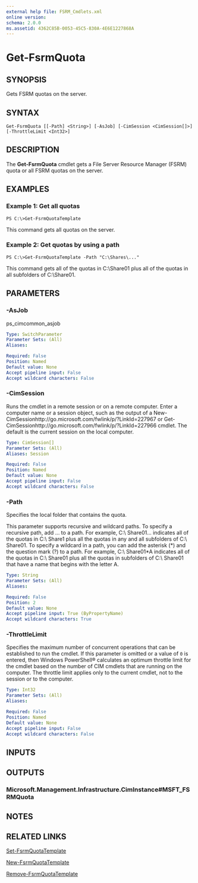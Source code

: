 ```yaml
---
external help file: FSRM_Cmdlets.xml
online version: 
schema: 2.0.0
ms.assetid: 4362C85B-0053-45C5-830A-4E6E1227868A
---
```


# Get-FsrmQuota

## SYNOPSIS
Gets FSRM quotas on the server.

## SYNTAX

```
Get-FsrmQuota [[-Path] <String>] [-AsJob] [-CimSession <CimSession[]>] [-ThrottleLimit <Int32>]
```

## DESCRIPTION
The **Get-FsrmQuota** cmdlet gets a File Server Resource Manager (FSRM) quota or all FSRM quotas on the server.

## EXAMPLES

### Example 1: Get all quotas
```
PS C:\>Get-FsrmQuotaTemplate
```

This command gets all quotas on the server.

### Example 2: Get quotas by using a path
```
PS C:\>Get-FsrmQuotaTemplate -Path "C:\Shares\..."
```

This command gets all of the quotas in C:\Share01 plus all of the quotas in all subfolders of C:\Share01.

## PARAMETERS

### -AsJob
ps_cimcommon_asjob

```yaml
Type: SwitchParameter
Parameter Sets: (All)
Aliases: 

Required: False
Position: Named
Default value: None
Accept pipeline input: False
Accept wildcard characters: False
```

### -CimSession
Runs the cmdlet in a remote session or on a remote computer.
Enter a computer name or a session object, such as the output of a New-CimSessionhttp://go.microsoft.com/fwlink/p/?LinkId=227967 or Get-CimSessionhttp://go.microsoft.com/fwlink/p/?LinkId=227966 cmdlet.
The default is the current session on the local computer.

```yaml
Type: CimSession[]
Parameter Sets: (All)
Aliases: Session

Required: False
Position: Named
Default value: None
Accept pipeline input: False
Accept wildcard characters: False
```

### -Path
Specifies the local folder that contains the quota.

This parameter supports recursive and wildcard paths.
To specify a recursive path, add \...
to a path.
For example, C:\ Share01\...
indicates all of the quotas in C:\ Share1 plus all the quotas in any and all subfolders of C:\ Share01.
To specify a wildcard in a path, you can add the asterisk (*) and the question mark (?) to a path.
For example, C:\ Share01\*A indicates all of the quotas in C:\ Share01 plus all the quotas in subfolders of C:\ Share01 that have a name that begins with the letter A.

```yaml
Type: String
Parameter Sets: (All)
Aliases: 

Required: False
Position: 2
Default value: None
Accept pipeline input: True (ByPropertyName)
Accept wildcard characters: True
```

### -ThrottleLimit
Specifies the maximum number of concurrent operations that can be established to run the cmdlet.
If this parameter is omitted or a value of `0` is entered, then Windows PowerShell® calculates an optimum throttle limit for the cmdlet based on the number of CIM cmdlets that are running on the computer.
The throttle limit applies only to the current cmdlet, not to the session or to the computer.

```yaml
Type: Int32
Parameter Sets: (All)
Aliases: 

Required: False
Position: Named
Default value: None
Accept pipeline input: False
Accept wildcard characters: False
```

## INPUTS

## OUTPUTS

### Microsoft.Management.Infrastructure.CimInstance#MSFT_FSRMQuota

## NOTES

## RELATED LINKS

[Set-FsrmQuotaTemplate](./Set-FsrmQuotaTemplate.md)

[New-FsrmQuotaTemplate](./New-FsrmQuotaTemplate.md)

[Remove-FsrmQuotaTemplate](./Remove-FsrmQuotaTemplate.md)

